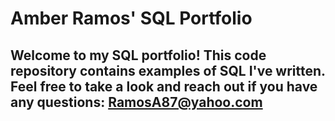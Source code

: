 # Amber Ramos' SQL Portfolio

## Welcome to my SQL portfolio! This code repository contains examples of SQL I've written. Feel free to take a look and reach out if you have any questions: RamosA87@yahoo.com
